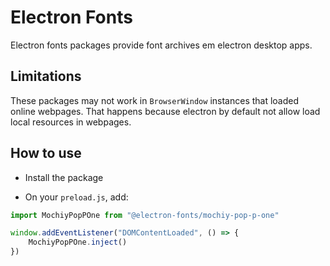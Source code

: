 # Electron Fonts

Electron fonts packages provide font archives em electron desktop apps.

## Limitations

These packages may not work in `BrowserWindow` instances that loaded online webpages. That happens because electron by default not allow load local resources in webpages.

## How to use

* Install the package

* On your `preload.js`, add:

```ts
import MochiyPopPOne from "@electron-fonts/mochiy-pop-p-one"

window.addEventListener("DOMContentLoaded", () => {
    MochiyPopPOne.inject()
})
```